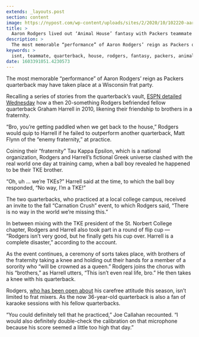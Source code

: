 ```yaml
--- 
extends: _layouts.post 
section: content 
image: https://nypost.com/wp-content/uploads/sites/2/2020/10/102220-aaron-rodgers.jpg?quality=90&strip=all&w=1200 
title: > 
  Aaron Rodgers lived out ‘Animal House’ fantasy with Packers teammate 
description: > 
  The most memorable “performance” of Aaron Rodgers’ reign as Packers quarterback may have taken place at a Wisconsin frat party.Recalling a series of stories from the quarterback’s vault, ESPN detailed Wednesday how a then 20-something Rodgers befriended fellow quarterback Graham Harrell in 2010, likening their friendship to brothers in a fraternity.“Bro, you’re getting paddled when we get back to the house,” Rodgers would quip to Harrell if he failed to outperform another quarterback, Matt Flynn of the “enemy fraternity,” at practice.Rodgers, who has been open about his carefree attitude this season, isn’t limited to frat mixers.“I would also definitely double-check the calibration on that microphone because his score seemed a little too high that day.” 
keywords: > 
  isnt, teammate, quarterback, house, rodgers, fantasy, packers, animal, aaron, fraternity, brothers, tke, way, world, takes, harrell, lived 
date: 1603391051.4230573 
--- 
```

<div><p>The most memorable &#8220;performance&#8221; of Aaron Rodgers&#8217; reign as Packers quarterback may have taken place at a Wisconsin frat party.</p>
<p>Recalling a series of stories from the quarterback&#8217;s vault, <a href="https://www.espn.com/nfl/story/_/id/30155009/karaoke-trivia-frat-parties-tales-aaron-rodgers-inner-weirdness" target="_blank" rel="noopener noreferrer">ESPN detailed Wednesday</a>&#160;how a then 20-something Rodgers befriended fellow quarterback Graham Harrell in 2010, likening their friendship to brothers in a fraternity.</p>
<p>&#8220;Bro, you&#8217;re getting paddled when we get back to the house,&#8221; Rodgers would quip to Harrell if he failed to outperform another quarterback, Matt Flynn of the &#8220;enemy fraternity,&#8221; at practice.</p>
<p>Coining their &#8220;fraternity&#8221; Tau Kappa Epsilon, which is a national organization, Rodgers and Harrell&#8217;s fictional Greek universe clashed with the real world one day at training camp, when a ball boy revealed he happened to be their TKE brother.</p>
<p>&#8220;Oh, uh &#8230; we&#8217;re TKEs?&#8221; Harrell said at the time, to which the ball boy responded, &#8220;No way, I&#8217;m a TKE!&#8221;</p>
<p>The two quarterbacks, who practiced at a local college campus, received an invite to the fall &#8220;Carnation Crush&#8221; event, to which Rodgers said, &#8220;There is no way in the world we&#8217;re missing this.&#8221;</p>
 
<p>In between mixing with the TKE president of the St. Norbert College chapter, Rodgers and Harrell also took part in a round of flip cup &#8212; &#8220;Rodgers isn&#8217;t very good, but he finally gets his cup over. Harrell is a complete disaster,&#8221; according to the account.</p>
<p>As the event continues, a ceremony of sorts takes place, with brothers of the fraternity taking a knee and holding out their hands for a member of a sorority who &#8220;will be crowned as a queen.&#8221; Rodgers joins the chorus with his &#8220;brothers,&#8221; as Harrell utters, &#8220;This isn&#8217;t even real life, bro.&#8221; He then takes a knee with his quarterback.</p>
<p>Rodgers, <a href="https://nypost.com/2020/09/23/aaron-rodgers-embracing-better-head-space-after-danica-patrick-split/">who has been open about</a> his carefree attitude this season, isn&#8217;t limited to frat mixers. As the now 36-year-old quarterback is also a fan of karaoke sessions with his fellow quarterbacks.</p>
<p>&#8220;You could definitely tell that he practiced,&#8221; Joe Callahan recounted. &#8220;I would also definitely double-check the calibration on that microphone because his score seemed a little too high that day.&#8221;</p>
			</div>